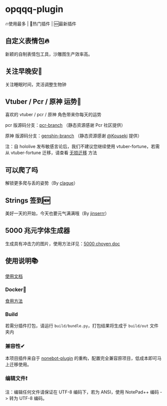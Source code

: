 # opqqq-plugin

🔥使用最多 | 🚀热门插件 | 🆕最新插件

## 自定义表情包🔥
新颖的自制表情包工具，沙雕图生产效率高。

## 关注早晚安🚀
关注睡眠时间，灵活调整生物钟

## Vtuber / Pcr / 原神 运势🚀
喜欢的 vtuber / pcr / 原神 角色带来你每天的运势

 pcr 版源码分支：[pcr-branch](https://github.com/opq-osc/opqqq-plugin/tree/pcr) （静态资源感谢 Pcr 社区提供）

 原神 版源码分支：[genshin-branch](https://github.com/opq-osc/opqqq-plugin/tree/genshin) （静态资源感谢 [@Kouseki](https://github.com/Katou-Kouseki) 提供）

注：自 hololive 发布敏感言论后，我们不建议您继续使用 vtuber-fortune，若需从 vtuber-fortune 迁移，请查看 [无损迁移](https://opq-osc.github.io/opqqq-plugin-press/iotqq/vtuber-fortune.html#pcr-version-2) 方法

## 可以爬了吗
解锁更多爬与丢的姿势（By [clague](https://github.com/clague)）

## Strings 签到🆕
美好一天的开始，今天也要元气满满哦（By [jinserrr](https://github.com/jinserrr)）

## 5000 兆元字体生成器
生成具有冲击力的图片，使用方法详见：[5000 choyen doc](https://opq-osc.github.io/opqqq-plugin-press/iotqq/5000-choyen.html)

## 使用说明📚
[使用文档](https://opq-osc.github.io/opqqq-plugin-press/)

### Docker🐳
[食用方法](https://github.com/opq-osc/opqqq-plugin/tree/docker)

### Build
若需分插件打包，请运行 `build/bundle.py`，打包结果将生成于 `build/out` 文件夹内

### 兼容性✔
本项目插件来自于 [nonebot-plugin](https://github.com/fz6m/nonebot-plugin) 的重构，配置完全兼容原项目，低成本即可马上迁移使用。

### 编辑文件❗
注：编辑任何文件请保证在 UTF-8 编码下，若为 ANSI，使用 NotePad++ 编码 -> 转为 UTF-8 编码。

